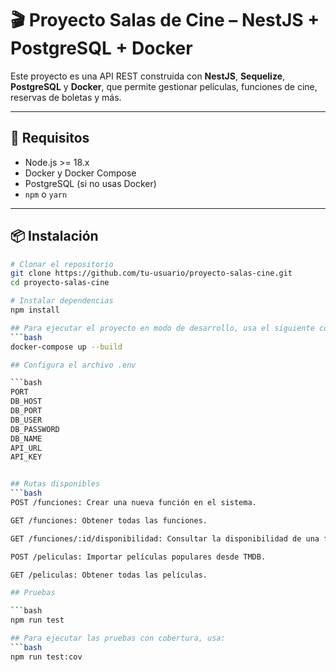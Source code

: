 # 🎬 Proyecto Salas de Cine – NestJS + PostgreSQL + Docker

Este proyecto es una API REST construida con **NestJS**, **Sequelize**, **PostgreSQL** y **Docker**, que permite gestionar películas, funciones de cine, reservas de boletas y más.

---

## 🚀 Requisitos

- Node.js >= 18.x
- Docker y Docker Compose
- PostgreSQL (si no usas Docker)
- `npm` o `yarn`

---

## 📦 Instalación

```bash
# Clonar el repositorio
git clone https://github.com/tu-usuario/proyecto-salas-cine.git
cd proyecto-salas-cine

# Instalar dependencias
npm install

## Para ejecutar el proyecto en modo de desarrollo, usa el siguiente comando:
```bash
docker-compose up --build

## Configura el archivo .env

```bash
PORT
DB_HOST
DB_PORT
DB_USER
DB_PASSWORD
DB_NAME
API_URL
API_KEY


## Rutas disponibles
```bash
POST /funciones: Crear una nueva función en el sistema.

GET /funciones: Obtener todas las funciones.

GET /funciones/:id/disponibilidad: Consultar la disponibilidad de una función por su ID.

POST /peliculas: Importar películas populares desde TMDB.

GET /peliculas: Obtener todas las películas.

## Pruebas

```bash
npm run test

## Para ejecutar las pruebas con cobertura, usa:
```bash
npm run test:cov